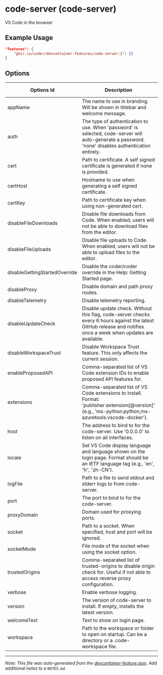 
# code-server (code-server)

VS Code in the browser

## Example Usage

```json
"features": {
    "ghcr.io/coder/devcontainer-features/code-server:1": {}
}
```

## Options

| Options Id | Description | Type | Default Value |
|-----|-----|-----|-----|
| appName | The name to use in branding. Will be shown in titlebar and welcome message. | string | - |
| auth | The type of authentication to use. When 'password' is selected, code-server will auto-generate a password. 'none' disables authentication entirely. | string | password |
| cert | Path to certificate. A self signed certificate is generated if none is provided. | string | - |
| certHost | Hostname to use when generating a self signed certificate. | string | - |
| certKey | Path to certificate key when using non-generated cert. | string | - |
| disableFileDownloads | Disable file downloads from Code. When enabled, users will not be able to download files from the editor. | boolean | false |
| disableFileUploads | Disable file uploads to Code. When enabled, users will not be able to upload files to the editor. | boolean | false |
| disableGettingStartedOverride | Disable the coder/coder override in the Help: Getting Started page. | boolean | false |
| disableProxy | Disable domain and path proxy routes. | boolean | false |
| disableTelemetry | Disable telemetry reporting. | boolean | false |
| disableUpdateCheck | Disable update check. Without this flag, code-server checks every 6 hours against the latest GitHub release and notifies once a week when updates are available. | boolean | false |
| disableWorkspaceTrust | Disable Workspace Trust feature. This only affects the current session. | boolean | false |
| enableProposedAPI | Comma-separated list of VS Code extension IDs to enable proposed API features for. | string | - |
| extensions | Comma-separated list of VS Code extensions to install. Format: 'publisher.extension[@version]' (e.g., 'ms-python.python,ms-azuretools.vscode-docker'). | string | - |
| host | The address to bind to for the code-server. Use '0.0.0.0' to listen on all interfaces. | string | 127.0.0.1 |
| locale | Set VS Code display language and language shown on the login page. Format should be an IETF language tag (e.g., 'en', 'fr', 'zh-CN'). | string | - |
| logFile | Path to a file to send stdout and stderr logs to from code-server. | string | /tmp/code-server.log |
| port | The port to bind to for the code-server. | string | 8080 |
| proxyDomain | Domain used for proxying ports. | string | - |
| socket | Path to a socket. When specified, host and port will be ignored. | string | - |
| socketMode | File mode of the socket when using the socket option. | string | - |
| trustedOrigins | Comma-separated list of trusted-origins to disable origin check for. Useful if not able to access reverse proxy configuration. | string | - |
| verbose | Enable verbose logging. | boolean | false |
| version | The version of code-server to install. If empty, installs the latest version. | string | - |
| welcomeText | Text to show on login page. | string | - |
| workspace | Path to the workspace or folder to open on startup. Can be a directory or a .code-workspace file. | string | - |



---

_Note: This file was auto-generated from the [devcontainer-feature.json](devcontainer-feature.json).  Add additional notes to a `NOTES.md`._
